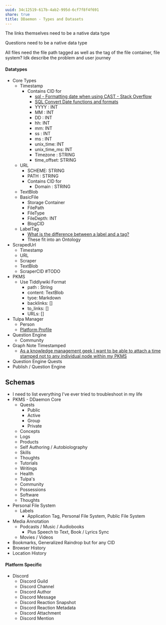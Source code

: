 ```yaml
---
uuid: 34c12519-617b-4ab2-995d-6cf7f8f4f691
share: true
title: DDaemon - Types and Datasets
---
```

The links themselves need to be a native data type

Questions need to be a native data type

All files need the file path tagged as well as the tag of the file container, file system? Idk describe the problem and user journey 
#### Datatypes

* Core Types
	* Timestamp
		* Contains CID for
			* [sql - Formatting date when using CAST - Stack Overflow](https://stackoverflow.com/questions/45600050/formatting-date-when-using-cast)
			* [SQL Convert Date functions and formats](https://www.sqlshack.com/sql-convert-date-functions-and-formats/)
			* YYYY : INT
			* MM : INT
			* DD : INT
			* hh: INT
			* mm: INT
			* ss : INT
			* ms : INT
			* unix_time: INT
			* unix_time_ms: INT
			* Timezone : STRING
			* time_offset: STRING
	* URL
		* SCHEME: STRING
		* PATH : STRING
		* Contains CID for
			* Domain : STRING
	* TextBlob
	* BasicFile
		* Storage Container
		* FilePath
		* FileType
		* FileDepth: INT
		* BlogCID
	* LabelTag
		* [What is the difference between a label and a tag?](/undefined)
		* These fit into an Ontology
* ScrapedUrl
	* Timestamp
	* URL
	* Scraper
	* TextBlob
	* ScraperCID #TODO
* PKMS
	* Use Tiddlywiki Format
		* path : String
		* content: TextBlob
		* tyoe: Markdown
		* backlinks: []
		* to_links: []
		* URLs: []
* Tulpa Manager
	* Person
	* [Platform Profile](/undefined)
* Question Engine
	* Community
* Graph Note Timestamped
	* [As a knowledge management geek I want to be able to attach a time stamped not to any individual node within my PKMS](/undefined)
* Question Engine Quests
* Publish / Question Engine
## Schemas 

* I need to list everything I’ve ever tried to troubleshoot in my life
* PKMS - DDaemon Core
	* Quests
		* Public
		* Active
		* Group
		* Private
	* Concepts
	* Logs
	* Products
	* Self Authoring / Autobiolography
	* Skills
	* Thoughts
	* Tutorials
	* Writings
	* Health
	* Tulpa's
	* Community
	* Possessions
	* Software
	* Thoughts
* Personal File System
	* Labels
		* Application Tag, Personal File System, Public File System
* Media Annotation
	* Podcasts / Music / Audiobooks
		+ Plus Speech to Text, Book / Lyrics Sync
	* Movies / Videos
* Bookmarks, Generalized Raindrop but for any CID
* Browser History
* Location History

#### Platform Specific

* Discord
	* Discord Guild
	* Discord Channel
	* Discord Author
	* Discord Message
	* Discord Reaction Snapshot
	* Discord Reaction Metadata
	* Discord Attachment
	* Discord Mention